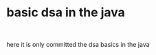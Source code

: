 <h1> basic dsa in the java</h1>
<br>
<p>
  here it is only committed the dsa basics in the java 
</p>

